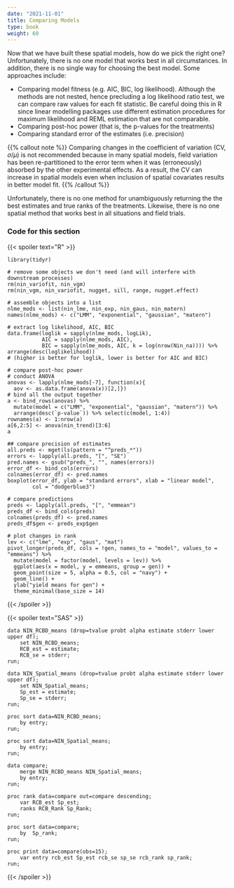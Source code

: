 ```yaml
---
date: "2021-11-01"
title: Comparing Models
type: book
weight: 60
---
```


Now that we have built these spatial models, how do we pick the right one? Unfortunately, there is no one model that works best in all circumstances. In addition, there is no single way for choosing the best model. Some approaches include:

* Comparing model fitness (e.g. AIC, BIC, log likelihood). Although the methods are not nested, hence precluding a log likelihood ratio test, we can compare raw values for each fit statistic. Be careful doing this in R since linear modelling packages use different estimation procedures for maximum likelihood and REML estimation that are not comparable.  
* Comparing post-hoc power (that is, the p-values for the treatments)
* Comparing standard error of the estimates (i.e. precision)

{{% callout note %}}
Comparing changes in the coefficient of variation (CV, $\sigma/\mu$) is not recommended because in many spatial models, field variation has been re-partitioned to the error term when it was (erroneously) absorbed by the other experimental effects. As a result, the CV can increase in spatial models even when inclusion of spatial covariates results in better model fit. 
{{% /callout %}}

Unfortunately, there is no one method for unambiguously returning the the best estimates and true ranks of the treatments. Likewise, there is no one spatial method that works best in all situations and field trials.  

### Code for this section

{{< spoiler text="R" >}}
```
library(tidyr)

# remove some objects we don't need (and will interfere with downstream processes)
rm(nin_variofit, nin_vgm)
rm(nin_vgm, nin_variofit, nugget, sill, range, nugget.effect)

# assemble objects into a list
nlme_mods <- list(nin_lme, nin_exp, nin_gaus, nin_matern)
names(nlme_mods) <- c("LMM", "exponential", "gaussian", "matern")

# extract log likelihood, AIC, BIC
data.frame(loglik = sapply(nlme_mods, logLik),  
           AIC = sapply(nlme_mods, AIC),
           BIC = sapply(nlme_mods, AIC, k = log(nrow(Nin_na)))) %>% arrange(desc(loglikelihood))
# (higher is better for loglik, lower is better for AIC and BIC)

# compare post-hoc power
# conduct ANOVA
anovas <- lapply(nlme_mods[-7], function(x){ 
  aov <- as.data.frame(anova(x))[2,]})
# bind all the output together
a <- bind_rows(anovas) %>% 
  mutate(model = c("LMM", "exponential", "gaussian", "matern")) %>% 
  arrange(desc(`p-value`)) %>% select(c(model, 1:4)) 
rownames(a) <- 1:nrow(a)
a[6,2:5] <- anova(nin_trend)[3:6]
a

## compare precision of estimates
all.preds <- mget(ls(pattern = "^preds_*"))
errors <- lapply(all.preds, "[", "SE")
pred.names <- gsub("preds_", "", names(errors))
error_df <- bind_cols(errors)
colnames(error_df) <- pred.names
boxplot(error_df, ylab = "standard errors", xlab = "linear model", 
        col = "dodgerblue3")

# compare predictions 
preds <- lapply(all.preds, "[", "emmean")
preds_df <- bind_cols(preds)
colnames(preds_df) <- pred.names
preds_df$gen <- preds_exp$gen

# plot changes in rank
lev <- c("lme", "exp", "gaus", "mat")
pivot_longer(preds_df, cols = !gen, names_to = "model", values_to = "emmeans") %>% 
  mutate(model = factor(model, levels = lev)) %>% 
  ggplot(aes(x = model, y = emmeans, group = gen)) +
  geom_point(size = 5, alpha = 0.5, col = "navy") +
  geom_line() +
  ylab("yield means for gen") + 
  theme_minimal(base_size = 14)
``` 
{{< /spoiler >}}

{{< spoiler text="SAS" >}}
```
data NIN_RCBD_means (drop=tvalue probt alpha estimate stderr lower upper df);
	set NIN_RCBD_means;
	RCB_est = estimate;
	RCB_se = stderr;
run;

data NIN_Spatial_means (drop=tvalue probt alpha estimate stderr lower upper df);
	set NIN_Spatial_means;
	Sp_est = estimate;
	Sp_se = stderr;
run;

proc sort data=NIN_RCBD_means;
	by entry;
run;

proc sort data=NIN_Spatial_means;
	by entry;
run;

data compare;
	merge NIN_RCBD_means NIN_Spatial_means;
	by entry;
run;

proc rank data=compare out=compare descending;
	var RCB_est Sp_est;
	ranks RCB_Rank Sp_Rank;
run;

proc sort data=compare;
	by  Sp_rank;
run;

proc print data=compare(obs=15);
	var entry rcb_est Sp_est rcb_se sp_se rcb_rank sp_rank;
run;
``` 
{{< /spoiler >}}
